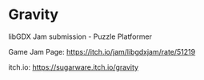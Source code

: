 # Gravity

libGDX Jam submission - Puzzle Platformer

Game Jam Page: https://itch.io/jam/libgdxjam/rate/51219

itch.io: https://sugarware.itch.io/gravity
